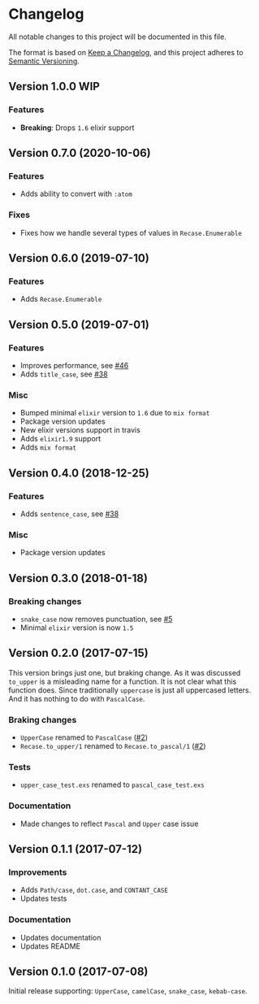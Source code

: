 # Changelog

All notable changes to this project will be documented in this file.

The format is based on [Keep a Changelog](https://keepachangelog.com/en/1.0.0/),
and this project adheres to [Semantic Versioning](https://semver.org/spec/v2.0.0.html).

## Version 1.0.0 WIP

### Features

- **Breaking**: Drops `1.6` elixir support


## Version 0.7.0 (2020-10-06)

### Features

- Adds ability to convert with `:atom`

### Fixes

- Fixes how we handle several types of values in `Recase.Enumerable`


## Version 0.6.0 (2019-07-10)

### Features

- Adds `Recase.Enumerable`


## Version 0.5.0 (2019-07-01)

### Features

- Improves performance, see [#46](https://github.com/sobolevn/recase/pull/46)
- Adds `title_case`, see [#38](https://github.com/sobolevn/recase/pull/39)

### Misc

- Bumped minimal `elixir` version to `1.6` due to `mix format`
- Package version updates
- New elixir versions support in travis
- Adds `elixir1.9` support
- Adds `mix format`


## Version 0.4.0 (2018-12-25)

### Features

- Adds `sentence_case`, see [#38](https://github.com/sobolevn/recase/pull/38)

### Misc

- Package version updates


## Version 0.3.0 (2018-01-18)

### Breaking changes

- `snake_case` now removes punctuation, see [#5](https://github.com/sobolevn/recase/issues/5)
- Minimal `elixir` version is now `1.5`


## Version 0.2.0 (2017-07-15)

This version brings just one, but braking change. As it was discussed `to_upper` is a misleading name for a function. It is not clear what this function does. Since traditionally `uppercase` is just all uppercased letters. And it has nothing to do with `PascalCase`.

### Braking changes

- `UpperCase` renamed to `PascalCase` ([#2](https://github.com/sobolevn/recase/issues/2))
- `Recase.to_upper/1` renamed to `Recase.to_pascal/1` ([#2](https://github.com/sobolevn/recase/issues/2))

### Tests

- `upper_case_test.exs` renamed to `pascal_case_test.exs`

### Documentation

- Made changes to reflect `Pascal` and `Upper` case issue


## Version 0.1.1 (2017-07-12)

### Improvements

- Adds `Path/case`, `dot.case`, and `CONTANT_CASE`
- Updates tests

### Documentation

- Updates documentation
- Updates README


## Version 0.1.0 (2017-07-08)

Initial release supporting: `UpperCase`, `camelCase`, `snake_case`, `kebab-case`.
